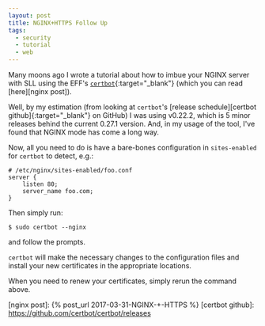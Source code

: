 ```yaml
---
layout: post
title: NGINX+HTTPS Follow Up
tags:
  - security
  - tutorial
  - web
---
```


Many moons ago I wrote a tutorial about how to imbue your NGINX server with SLL
using the EFF's [`certbot`<i class="fa
fa-external-link"></i>][certbot]{:target="_blank"} (which you can read
[here][nginx post]).

Well, by my estimation (from looking at `certbot`'s [release schedule<i class="fa
fa-external-link"></i>][certbot github]{:target="_blank"} on GitHub) I was
using v0.22.2, which is 5 minor releases behind the current 0.27.1 version.
And, in my usage of the tool, I've found that NGINX mode has come a long way.

Now, all you need to do is have a bare-bones configuration in `sites-enabled`
for `certbot` to detect, e.g.:

    # /etc/nginx/sites-enabled/foo.conf
    server {
        listen 80;
        server_name foo.com;
    }

Then simply run:

    $ sudo certbot --nginx

and follow the prompts.

`certbot` will make the necessary changes to the configuration files and
install your new certificates in the appropriate locations.

When you need to renew your certificates, simply rerun the command above.



[certbot]:        https://certbot.eff.org
[nginx post]:     {% post_url 2017-03-31-NGINX-+-HTTPS %}
[certbot github]: https://github.com/certbot/certbot/releases
